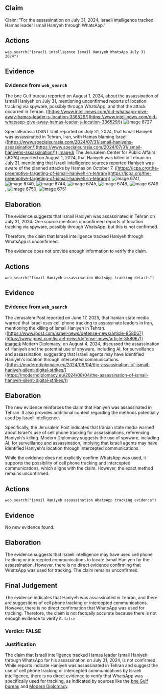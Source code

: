 ## Claim
Claim: "For the assassination on July 31, 2024, Israeli intelligence tracked Hamas leader Ismail Haniyeh through WhatsApp."

## Actions
```
web_search("Israeli intelligence Ismail Haniyeh WhatsApp July 31 2024")
```

## Evidence
### Evidence from `web_search`
The bne Gulf bureau reported on August 1, 2024, about the assassination of Ismail Haniyeh on July 31, mentioning unconfirmed reports of location tracking via spyware, possibly through WhatsApp, and that the attack occurred in Tehran. ([https://www.intellinews.com/did-whatsapp-give-away-hamas-leader-s-location-336529/](https://www.intellinews.com/did-whatsapp-give-away-hamas-leader-s-location-336529/)) ![image 6727](media/2025-08-29_20-06-1756497984-527656.jpg)

SpecialEurasia OSINT Unit reported on July 31, 2024, that Ismail Haniyeh was assassinated in Tehran, Iran, with Hamas blaming Israel. ([https://www.specialeurasia.com/2024/07/31/ismail-haniyehs-assassination/](https://www.specialeurasia.com/2024/07/31/ismail-haniyehs-assassination/)) <image:k> The Jerusalem Center for Public Affairs (JCPA) reported on August 1, 2024, that Haniyeh was killed in Tehran on July 31, mentioning that Israeli intelligence sources reported Haniyeh was aware of the planned attacks by Hamas on October 7. ([https://jcpa.org/the-preemptive-targeting-of-ismail-haniyeh-in-tehran/](https://jcpa.org/the-preemptive-targeting-of-ismail-haniyeh-in-tehran/)) ![image 6741](media/2025-08-29_20-07-1756498031-495103.jpg), ![image 6740](media/2025-08-29_20-07-1756498030-538465.jpg), ![image 6744](media/2025-08-29_20-07-1756498038-372536.jpg), ![image 6745](media/2025-08-29_20-07-1756498041-080738.jpg), ![image 6746](media/2025-08-29_20-07-1756498043-741920.jpg), ![image 6749](media/2025-08-29_20-07-1756498051-217843.jpg), ![image 6750](media/2025-08-29_20-07-1756498053-789865.jpg), ![image 6751](media/2025-08-29_20-07-1756498056-447544.jpg)


## Elaboration
The evidence suggests that Ismail Haniyeh was assassinated in Tehran on July 31, 2024. One source mentions unconfirmed reports of location tracking via spyware, possibly through WhatsApp, but this is not confirmed.

Therefore, the claim that Israeli intelligence tracked Haniyeh through WhatsApp is unconfirmed.

The evidence does not provide enough information to verify the claim.


## Actions
```
web_search("Ismail Haniyeh assassination WhatsApp tracking details")
```

## Evidence
### Evidence from `web_search`
The Jerusalem Post reported on June 17, 2025, that Iranian state media warned that Israel uses cell phone tracking to assassinate leaders in Iran, mentioning the killing of Ismail Haniyeh in Tehran. ([https://www.jpost.com/israel-news/defense-news/article-858067](https://www.jpost.com/israel-news/defense-news/article-858067)) <image:k> Modern Diplomacy, on August 4, 2024, discussed the assassination of Haniyeh and the potential use of spyware, including AI, for surveillance and assassination, suggesting that Israeli agents may have identified Haniyeh's location through intercepted communications. ([https://moderndiplomacy.eu/2024/08/04/the-assassination-of-ismail-haniyeh-silent-digital-strikes/](https://moderndiplomacy.eu/2024/08/04/the-assassination-of-ismail-haniyeh-silent-digital-strikes/))


## Elaboration
The new evidence reinforces the claim that Haniyeh was assassinated in Tehran. It also provides additional context regarding the methods potentially used by Israeli intelligence.

Specifically, the Jerusalem Post indicates that Iranian state media warned about Israel's use of cell phone tracking for assassinations, referencing Haniyeh's killing. Modern Diplomacy suggests the use of spyware, including AI, for surveillance and assassination, implying that Israeli agents may have identified Haniyeh's location through intercepted communications.

While the evidence does not explicitly confirm WhatsApp was used, it supports the possibility of cell phone tracking and intercepted communications, which aligns with the claim. However, the exact method remains unconfirmed.


## Actions
```
web_search("Ismail Haniyeh assassination WhatsApp tracking evidence")
```

## Evidence
No new evidence found.

## Elaboration
The evidence suggests that Israeli intelligence may have used cell phone tracking or intercepted communications to locate Ismail Haniyeh for the assassination. However, there is no direct evidence confirming that WhatsApp was used for tracking. The claim remains unconfirmed.


## Final Judgement
The evidence indicates that Haniyeh was assassinated in Tehran, and there are suggestions of cell phone tracking or intercepted communications. However, there is no direct confirmation that WhatsApp was used for tracking. Therefore, the claim is not factually accurate because there is not enough evidence to verify it. `false`

### Verdict: FALSE

### Justification
The claim that Israeli intelligence tracked Hamas leader Ismail Haniyeh through WhatsApp for his assassination on July 31, 2024, is not confirmed. While reports indicate Haniyeh was assassinated in Tehran and suggest the use of cell phone tracking or intercepted communications by Israeli intelligence, there is no direct evidence to verify that WhatsApp was specifically used for tracking, as indicated by sources like the [bne Gulf bureau](https://www.intellinews.com/did-whatsapp-give-away-hamas-leader-s-location-336529/) and [Modern Diplomacy](https://moderndiplomacy.eu/2024/08/04/the-assassination-of-ismail-haniyeh-silent-digital-strikes/).
